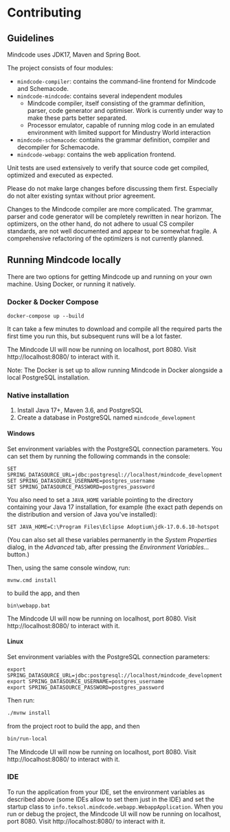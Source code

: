 # Contributing

## Guidelines

Mindcode uses JDK17, Maven and Spring Boot. 

The project consists of four modules:
* `mindcode-compiler`: contains the command-line frontend for Mindcode and Schemacode.
* `mindcode-mindcode`: contains several independent modules
  * Mindcode compiler, itself consisting of the grammar definition, parser, code generator and optimiser. Work is currently under way to make these parts better separated.
  * Processor emulator, capable of running mlog code in an emulated environment with limited support for Mindustry World interaction
* `mindcode-schemacode`: contains the grammar definition, compiler and decompiler for Schemacode.
* `mindcode-webapp`: contains the web application frontend.

Unit tests are used extensively to verify that source code get compiled, optimized and executed as expected. 

Please do not make large changes before discussing them first. Especially do not alter existing syntax without prior agreement.

Changes to the Mindcode compiler are more complicated. The grammar, parser and code generator will be completely rewritten in near horizon. The optimizers, on the other hand, do not adhere to usual CS compiler standards, are not well documented and appear to be somewhat fragile. A comprehensive refactoring of the optimizers is not currently planned.         

## Running Mindcode locally

There are two options for getting Mindcode up and running on your own machine. Using Docker, or running it natively.

### Docker & Docker Compose

```
docker-compose up --build
```

It can take a few minutes to download and compile all the required parts the first time you run this, but subsequent runs will be a lot faster.

The Mindcode UI will now be running on localhost, port 8080. Visit http://localhost:8080/ to interact with it.

Note: The Docker is set up to allow running Mindcode in Docker alongside a local PostgreSQL installation.

### Native installation

1. Install Java 17+, Maven 3.6, and PostgreSQL
2. Create a database in PostgreSQL named `mindcode_development`

#### Windows

Set environment variables with the PostgreSQL connection parameters. You can set them by running the following commands in the console:

```
SET SPRING_DATASOURCE_URL=jdbc:postgresql://localhost/mindcode_development
SET SPRING_DATASOURCE_USERNAME=postgres_username
SET SPRING_DATASOURCE_PASSWORD=postgres_password
```

You also need to set a `JAVA_HOME` variable pointing to the directory containing your Java 17 installation, for example (the exact path depends on the distribution and version of Java you've installed):

```
SET JAVA_HOME=C:\Program Files\Eclipse Adoptium\jdk-17.0.6.10-hotspot
```

(You can also set all these variables permanently in the _System Properties_ dialog, in the _Advanced_ tab, after pressing the _Environment Variables..._ button.)

Then, using the same console window, run:

```
mvnw.cmd install
```

to build the app, and then

```
bin\webapp.bat
```

The Mindcode UI will now be running on localhost, port 8080. Visit http://localhost:8080/ to interact with it.

#### Linux

Set environment variables with the PostgreSQL connection parameters:

```
export SPRING_DATASOURCE_URL=jdbc:postgresql://localhost/mindcode_development
export SPRING_DATASOURCE_USERNAME=postgres_username
export SPRING_DATASOURCE_PASSWORD=postgres_password
```

Then run:

```bash
./mvnw install
```

from the project root to build the app, and then

```bash
bin/run-local
```

The Mindcode UI will now be running on localhost, port 8080. Visit http://localhost:8080/ to interact with it.

### IDE

To run the application from your IDE, set the environment variables as described above (some IDEs allow to set them just in the IDE) and set the startup class to `info.teksol.mindcode.webapp.WebappApplication`. When you run or debug the project, the Mindcode UI will now be running on localhost, port 8080. Visit http://localhost:8080/ to interact with it.
